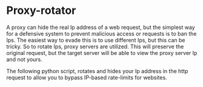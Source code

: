 # Proxy-rotator

A proxy can hide the real Ip address of a web request, but the simplest way for a defensive system to prevent malicious access or requests is to ban the Ips. The easiest way to evade this is to use different Ips, but this can be tricky. So to rotate Ips, proxy servers are utilized. This will preserve the original request, but the target server will be able to view the proxy server Ip and not yours.

The following python script, rotates and hides your Ip address in the http request to allow you to bypass IP-based rate-limits for websites.